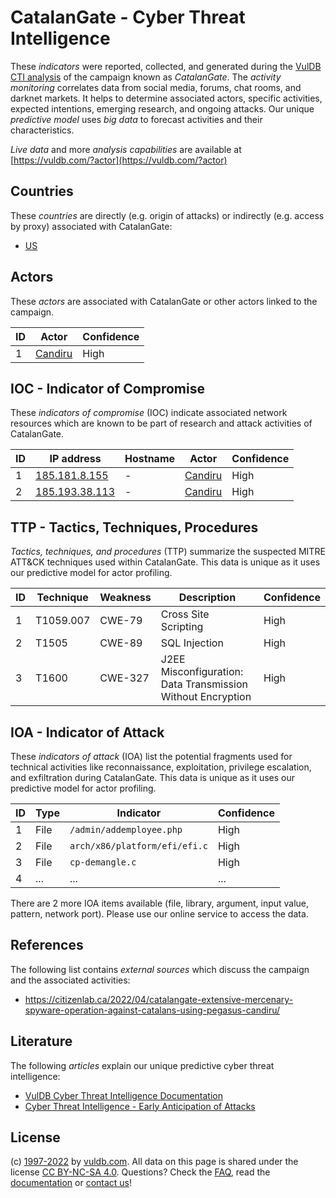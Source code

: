 # CatalanGate - Cyber Threat Intelligence

These _indicators_ were reported, collected, and generated during the [VulDB CTI analysis](https://vuldb.com/?kb.cti) of the campaign known as _CatalanGate_. The _activity monitoring_ correlates data from social media, forums, chat rooms, and darknet markets. It helps to determine associated actors, specific activities, expected intentions, emerging research, and ongoing attacks. Our unique _predictive model_ uses _big data_ to forecast activities and their characteristics.

_Live data_ and more _analysis capabilities_ are available at [https://vuldb.com/?actor](https://vuldb.com/?actor)

## Countries

These _countries_ are directly (e.g. origin of attacks) or indirectly (e.g. access by proxy) associated with CatalanGate:

* [US](https://vuldb.com/?country.us)

## Actors

These _actors_ are associated with CatalanGate or other actors linked to the campaign.

ID | Actor | Confidence
-- | ----- | ----------
1 | [Candiru](https://vuldb.com/?actor.candiru) | High

## IOC - Indicator of Compromise

These _indicators of compromise_ (IOC) indicate associated network resources which are known to be part of research and attack activities of CatalanGate.

ID | IP address | Hostname | Actor | Confidence
-- | ---------- | -------- | ----- | ----------
1 | [185.181.8.155](https://vuldb.com/?ip.185.181.8.155) | - | [Candiru](https://vuldb.com/?actor.candiru) | High
2 | [185.193.38.113](https://vuldb.com/?ip.185.193.38.113) | - | [Candiru](https://vuldb.com/?actor.candiru) | High

## TTP - Tactics, Techniques, Procedures

_Tactics, techniques, and procedures_ (TTP) summarize the suspected MITRE ATT&CK techniques used within CatalanGate. This data is unique as it uses our predictive model for actor profiling.

ID | Technique | Weakness | Description | Confidence
-- | --------- | -------- | ----------- | ----------
1 | T1059.007 | CWE-79 | Cross Site Scripting | High
2 | T1505 | CWE-89 | SQL Injection | High
3 | T1600 | CWE-327 | J2EE Misconfiguration: Data Transmission Without Encryption | High

## IOA - Indicator of Attack

These _indicators of attack_ (IOA) list the potential fragments used for technical activities like reconnaissance, exploitation, privilege escalation, and exfiltration during CatalanGate. This data is unique as it uses our predictive model for actor profiling.

ID | Type | Indicator | Confidence
-- | ---- | --------- | ----------
1 | File | `/admin/addemployee.php` | High
2 | File | `arch/x86/platform/efi/efi.c` | High
3 | File | `cp-demangle.c` | High
4 | ... | ... | ...

There are 2 more IOA items available (file, library, argument, input value, pattern, network port). Please use our online service to access the data.

## References

The following list contains _external sources_ which discuss the campaign and the associated activities:

* https://citizenlab.ca/2022/04/catalangate-extensive-mercenary-spyware-operation-against-catalans-using-pegasus-candiru/

## Literature

The following _articles_ explain our unique predictive cyber threat intelligence:

* [VulDB Cyber Threat Intelligence Documentation](https://vuldb.com/?kb.cti)
* [Cyber Threat Intelligence - Early Anticipation of Attacks](https://www.scip.ch/en/?labs.20201022)

## License

(c) [1997-2022](https://vuldb.com/?kb.changelog) by [vuldb.com](https://vuldb.com/?kb.about). All data on this page is shared under the license [CC BY-NC-SA 4.0](https://creativecommons.org/licenses/by-nc-sa/4.0/). Questions? Check the [FAQ](https://vuldb.com/?kb.faq), read the [documentation](https://vuldb.com/?kb) or [contact us](https://vuldb.com/?contact)!
